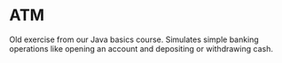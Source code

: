 # ATM

Old exercise from our Java basics course.
Simulates simple banking operations like opening an account and depositing or withdrawing cash.
